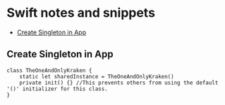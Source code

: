 # Swift notes and snippets


* [Create Singleton in App](#create-singleton-in-app)



## Create Singleton in App

```
class TheOneAndOnlyKraken {
    static let sharedInstance = TheOneAndOnlyKraken()
    private init() {} //This prevents others from using the default '()' initializer for this class.
}

```
